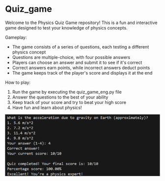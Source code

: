 # Quiz_game
Welcome to the Physics Quiz Game repository! This is a fun and interactive game designed to test your knowledge of physics concepts.

Gameplay:

* The game consists of a series of questions, each testing a different physics concept
* Questions are multiple-choice, with four possible answers
* Players can choose an answer and submit it to see if it's correct
* Correct answers earn points, while incorrect answers deduct points
* The game keeps track of the player's score and displays it at the end

How to play:

1. Run the game by executing the quiz_game_eng.py file
2. Answer the questions to the best of your ability
3. Keep track of your score and try to beat your high score
4. Have fun and learn about physics!

![alt text](https://github.com/alexzedev/Quiz_game/blob/main/quiz_game_screen.png?raw=true)
